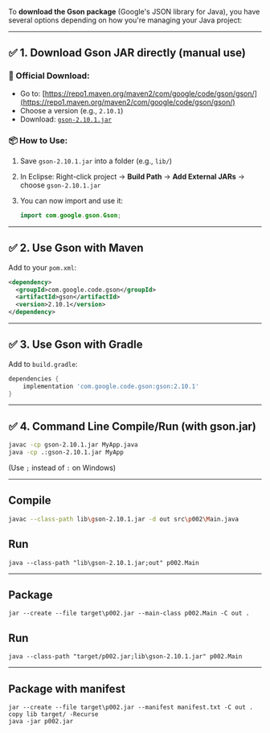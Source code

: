 To **download the Gson package** (Google's JSON library for Java), you have several options depending on how you're managing your Java project:

---

## ✅ 1. **Download Gson JAR directly (manual use)**

### 🔗 Official Download:

* Go to: [https://repo1.maven.org/maven2/com/google/code/gson/gson/](https://repo1.maven.org/maven2/com/google/code/gson/gson/)
* Choose a version (e.g., `2.10.1`)
* Download: [`gson-2.10.1.jar`](https://repo1.maven.org/maven2/com/google/code/gson/gson/2.10.1/gson-2.10.1.jar)

### 📦 How to Use:

1. Save `gson-2.10.1.jar` into a folder (e.g., `lib/`)
2. In Eclipse: Right-click project → **Build Path** → **Add External JARs** → choose `gson-2.10.1.jar`
3. You can now import and use it:

   ```java
   import com.google.gson.Gson;
   ```

---

## ✅ 2. **Use Gson with Maven**

Add to your `pom.xml`:

```xml
<dependency>
  <groupId>com.google.code.gson</groupId>
  <artifactId>gson</artifactId>
  <version>2.10.1</version>
</dependency>
```

---

## ✅ 3. **Use Gson with Gradle**

Add to `build.gradle`:

```groovy
dependencies {
    implementation 'com.google.code.gson:gson:2.10.1'
}
```

---

## ✅ 4. **Command Line Compile/Run (with gson.jar)**

```bash
javac -cp gson-2.10.1.jar MyApp.java
java -cp .:gson-2.10.1.jar MyApp
```

(Use `;` instead of `:` on Windows)

---

## Compile

```bash
javac --class-path lib\gson-2.10.1.jar -d out src\p002\Main.java
```

## Run

```shell
java --class-path "lib\gson-2.10.1.jar;out" p002.Main
```

---

## Package

```shell
jar --create --file target\p002.jar --main-class p002.Main -C out .
```

## Run

```shell
java --class-path "target/p002.jar;lib\gson-2.10.1.jar" p002.Main
```

---

## Package with manifest

```shell
jar --create --file target\p002.jar --manifest manifest.txt -C out .
copy lib target/ -Recurse
java -jar p002.jar
```
